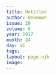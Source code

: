 ```yaml
---
title: Untitled
author: Unknown
issue: 20
volume: 6
year: 1917
month: 24
day: VI
tags:
layout: page.njk
image:
---
```





